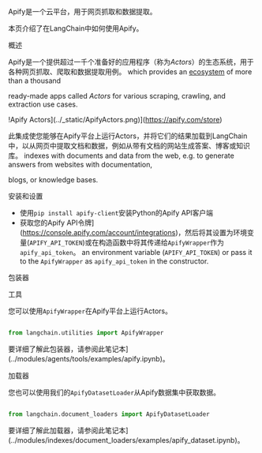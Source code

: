 Apify是一个云平台，用于网页抓取和数据提取。


本页介绍了在LangChain中如何使用Apify。


概述


Apify是一个提供超过一千个准备好的应用程序（称为*Actors*）的生态系统，用于各种网页抓取、爬取和数据提取用例。
which provides an [ecosystem](https://apify.com/store) of more than a thousand

ready-made apps called *Actors* for various scraping, crawling, and extraction use cases.



!Apify Actors](../_static/ApifyActors.png)](https://apify.com/store)


此集成使您能够在Apify平台上运行Actors，并将它们的结果加载到LangChain中，以从网页中提取文档和数据，例如从带有文档的网站生成答案、博客或知识库。
indexes with documents and data from the web, e.g. to generate answers from websites with documentation,

blogs, or knowledge bases.





安装和设置


- 使用`pip install apify-client`安装Python的Apify API客户端
- 获取您的Apify API令牌](https://console.apify.com/account/integrations)，然后将其设置为环境变量(`APIFY_API_TOKEN`)或在构造函数中将其传递给`ApifyWrapper`作为`apify_api_token`。
  an environment variable (`APIFY_API_TOKEN`) or pass it to the `ApifyWrapper` as `apify_api_token` in the constructor.





包装器


工具


您可以使用`ApifyWrapper`在Apify平台上运行Actors。


```python

from langchain.utilities import ApifyWrapper

```



要详细了解此包装器，请参阅此笔记本](../modules/agents/tools/examples/apify.ipynb)。




加载器


您也可以使用我们的`ApifyDatasetLoader`从Apify数据集中获取数据。


```python

from langchain.document_loaders import ApifyDatasetLoader

```



要详细了解此加载器，请参阅此笔记本](../modules/indexes/document_loaders/examples/apify_dataset.ipynb)。
